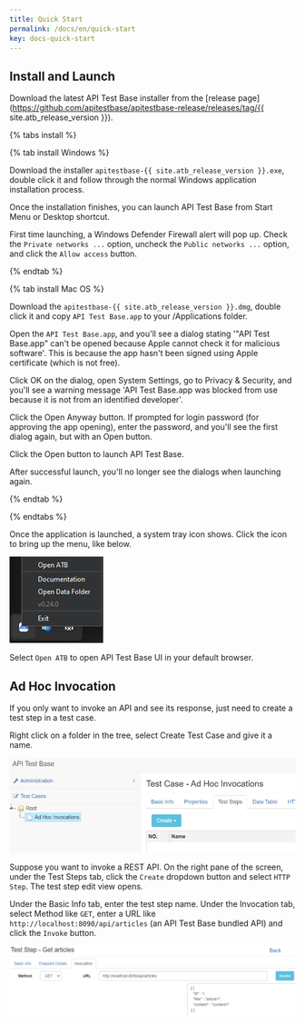 ```yaml
---
title: Quick Start
permalink: /docs/en/quick-start
key: docs-quick-start
---
```

## Install and Launch
Download the latest API Test Base installer from the [release page](https://github.com/apitestbase/apitestbase-release/releases/tag/{{ site.atb_release_version }}).

{% tabs install %}

{% tab install Windows %}

Download the installer `apitestbase-{{ site.atb_release_version }}.exe`, double click it and follow through the normal Windows application installation process.

Once the installation finishes, you can launch API Test Base from Start Menu or Desktop shortcut.

First time launching, a Windows Defender Firewall alert will pop up. Check the `Private networks ...` option, uncheck the `Public networks ...` option, and click the `Allow access` button.

{% endtab %}

{% tab install Mac OS %}

Download the `apitestbase-{{ site.atb_release_version }}.dmg`, double click it and copy `API Test Base.app` to your /Applications folder.

Open the `API Test Base.app`, and you'll see a dialog stating '"API Test Base.app" can't be opened because Apple cannot check it for malicious software'. This is because the app hasn't been signed using Apple certificate (which is not free).

Click OK on the dialog, open System Settings, go to Privacy & Security, and you'll see a warning message 'API Test Base.app was blocked from use because it is not from an identified developer'.

Click the Open Anyway button. If prompted for login password (for approving the app opening), enter the password, and you'll see the first dialog again, but with an Open button.

Click the Open button to launch API Test Base.

After successful launch, you'll no longer see the dialogs when launching again.

{% endtab %}

{% endtabs %}

Once the application is launched, a system tray icon shows. Click the icon to bring up the menu, like below.

![System Tray Menu](../../screenshots/install-and-launch/system-tray-menu.png)

Select `Open ATB` to open API Test Base UI in your default browser.

## Ad Hoc Invocation
If you only want to invoke an API and see its response, just need to create a test step in a test case.

Right click on a folder in the tree, select Create Test Case and give it a name.

![New Ad Hoc Test Case](../../screenshots/basic-use/new-ad-hoc-test-case.png)

Suppose you want to invoke a REST API. On the right pane of the screen, under the Test Steps tab, click the `Create` dropdown button and select `HTTP Step`. The test step edit view opens.

Under the Basic Info tab, enter the test step name. Under the Invocation tab, select Method like `GET`, enter a URL like `http://localhost:8090/api/articles` (an API Test Base bundled API) and click the `Invoke` button.

![Ad Hoc HTTP Invocation](../../screenshots/basic-use/ad-hoc-http-invocation.png)